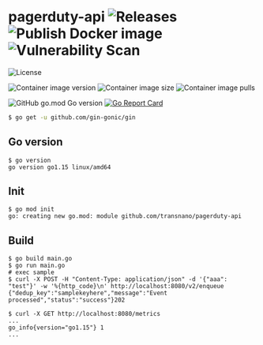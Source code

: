 # pagerduty-api ![Releases](https://github.com/transnano/pagerduty-api/workflows/Releases/badge.svg) ![Publish Docker image](https://github.com/transnano/pagerduty-api/workflows/Publish%20Docker%20image/badge.svg) ![Vulnerability Scan](https://github.com/transnano/pagerduty-api/workflows/Vulnerability%20Scan/badge.svg)

![License](https://img.shields.io/github/license/transnano/pagerduty-api?style=flat)

![Container image version](https://img.shields.io/docker/v/transnano/pagerduty-api/latest?style=flat)
![Container image size](https://img.shields.io/docker/image-size/transnano/pagerduty-api/latest?style=flat)
![Container image pulls](https://img.shields.io/docker/pulls/transnano/pagerduty-api?style=flat)

![GitHub go.mod Go version](https://img.shields.io/github/go-mod/go-version/transnano/pagerduty-api)
[![Go Report Card](https://goreportcard.com/badge/github.com/transnano/pagerduty-api)](https://goreportcard.com/report/github.com/transnano/pagerduty-api)

``` sh
$ go get -u github.com/gin-gonic/gin
```

## Go version

``` shell
$ go version
go version go1.15 linux/amd64
```

## Init

``` shell
$ go mod init
go: creating new go.mod: module github.com/transnano/pagerduty-api
```

## Build

``` shell
$ go build main.go
$ go run main.go
# exec sample
$ curl -X POST -H "Content-Type: application/json" -d '{"aaa": "test"}' -w '%{http_code}\n' http://localhost:8080/v2/enqueue
{"dedup_key":"samplekeyhere","message":"Event processed","status":"success"}202

$ curl -X GET http://localhost:8080/metrics
...
go_info{version="go1.15"} 1
...
```
